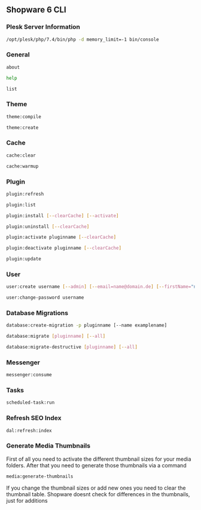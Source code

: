 ## Shopware 6 CLI
### Plesk Server Information
```bash
/opt/plesk/php/7.4/bin/php -d memory_limit=-1 bin/console
```
### General
```bash
about
```
```bash
help
```
```bash
list
```
### Theme
```bash
theme:compile
```
```bash
theme:create
```
### Cache
```bash
cache:clear
```
```bash
cache:warmup
```
### Plugin
```bash
plugin:refresh
```
```bash
plugin:list
```
```bash
plugin:install [--clearCache] [--activate]
```
```bash
plugin:uninstall [--clearCache]
```
```bash
plugin:activate pluginname [--clearCache]
```
```bash
plugin:deactivate pluginname [--clearCache]
```
```bash
plugin:update
```
### User
```bash
user:create username [--admin] [--email=name@domain.de] [--firstName="name"] [--lastName="name"] [--password=pwd]
```
```bash
user:change-password username
```
### Database Migrations
```bash
database:create-migration -p pluginname [--name examplename]
```
```bash
database:migrate [pluginname] [--all]
```
```bash
database:migrate-destructive [pluginname] [--all]
```
### Messenger
```bash
messenger:consume
```
### Tasks
```bash
scheduled-task:run
```
### Refresh SEO Index
```bash
dal:refresh:index
```
### Generate Media Thumbnails
First of all you need to activate the different thumbnail sizes for your media folders.
After that you need to generate those thumbnails via a command
```bash
media:generate-thumbnails
```
If you change the thumbnail sizes or add new ones you need to clear the thumbnail table.
Shopware doesnt check for differences in the thumbnails, just for additions
